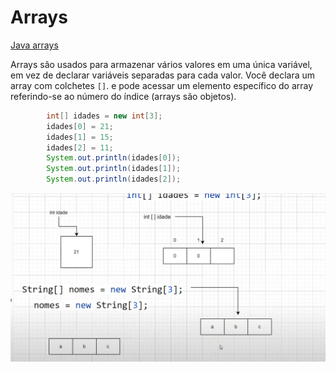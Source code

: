 # Arrays

[Java arrays](https://www.w3schools.com/java/java_arrays.asp)

Arrays são usados para armazenar vários valores em uma única variável, em vez de declarar variáveis separadas para cada valor. Você declara um array com colchetes `[]`. e pode acessar um elemento específico do array referindo-se ao número do índice (arrays são objetos).

```java
        int[] idades = new int[3];
        idades[0] = 21;
        idades[1] = 15;
        idades[2] = 11;
        System.out.println(idades[0]);
        System.out.println(idades[1]);
        System.out.println(idades[2]);

```

![alt text](image-1.png)
